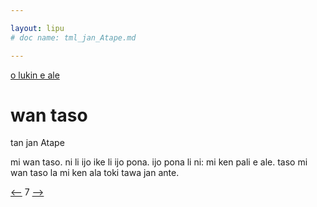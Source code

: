 ```yaml
---

layout: lipu
# doc name: tml_jan_Atape.md

--- 
```


[o lukin e ale](toki_musi_lili_tok.md)

# wan taso
tan jan Atape

mi wan taso.
ni li ijo ike
li ijo pona.
ijo pona li ni:
mi ken pali e ale.
taso mi wan taso
la mi ken ala toki
tawa jan ante.



[<--](tml_jan_Asuta.md) 7 [-->](tml_kule_epiku_Atawan_en_kala_pona_Tonyu.md)
